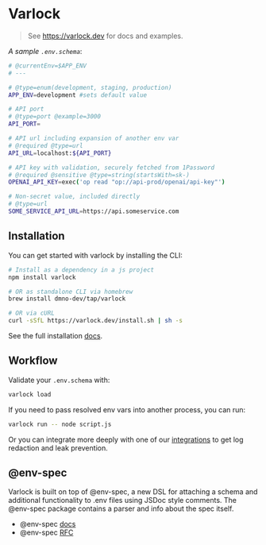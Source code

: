# Varlock

> See https://varlock.dev for docs and examples. 

_A sample `.env.schema`_: 
```bash
# @currentEnv=$APP_ENV
# ---

# @type=enum(development, staging, production)
APP_ENV=development #sets default value

# API port
# @type=port @example=3000
API_PORT= 

# API url including expansion of another env var
# @required @type=url
API_URL=localhost:${API_PORT} 

# API key with validation, securely fetched from 1Password
# @required @sensitive @type=string(startsWith=sk-)
OPENAI_API_KEY=exec('op read "op://api-prod/openai/api-key"')

# Non-secret value, included directly
# @type=url
SOME_SERVICE_API_URL=https://api.someservice.com
```

## Installation

You can get started with varlock by installing the CLI: 

```bash
# Install as a dependency in a js project
npm install varlock

# OR as standalone CLI via homebrew
brew install dmno-dev/tap/varlock

# OR via cURL
curl -sSfL https://varlock.dev/install.sh | sh -s
```

See the full installation [docs](https://varlock.dev/getting-started/installation/). 

## Workflow

Validate your `.env.schema` with: 

```bash
varlock load
```

If you need to pass resolved env vars into another process, you can run: 

```bash
varlock run -- node script.js
```

Or you can integrate more deeply with one of our [integrations](https://varlock.dev/integrations/javascript/) to get log redaction and leak prevention. 

## @env-spec

Varlock is built on top of @env-spec, a new DSL for attaching a schema and additional functionality to .env files using JSDoc style comments. The @env-spec package contains a parser and info about the spec itself.

- @env-spec [docs](https://varlock.dev/env-spec/overview/) 
- @env-spec [RFC](https://github.com/dmno-dev/varlock/discussions/17)

